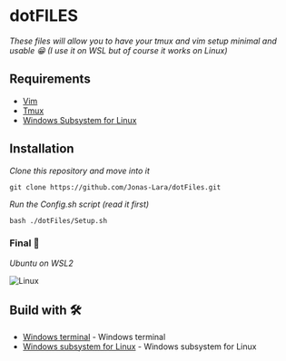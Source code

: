 # dotFILES

_These files will allow you to have your tmux and vim setup minimal and usable 😁 (I use it on WSL but of course it works on Linux)_

## Requirements

* [Vim](https://www.vim.org/)
* [Tmux](https://github.com/tmux/tmux/wiki)
* [Windows Subsystem for Linux](https://docs.microsoft.com/es-mx/windows/wsl/)

## Installation 

_Clone this repository and move into it_

```
git clone https://github.com/Jonas-Lara/dotFiles.git
```

_Run the Config.sh script (read it first)_

```
bash ./dotFiles/Setup.sh
```

### Final 🚀

_Ubuntu on WSL2_

<img src=/Sources/WSL.png alt="Linux"/>

## Build with 🛠️

* [Windows terminal](https://docs.microsoft.com/en-us/windows/terminal/) - Windows terminal
* [Windows subsystem for Linux](https://docs.microsoft.com/es-mx/windows/wsl/) - Windows subsystem for Linux


